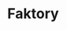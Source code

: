 ---
codehost: https://github.com/https://github.com/contribsys/faktory
logohandle: contribsys_faktory
sort: faktory
title: Faktory
website: http://contribsys.com/faktory/
---